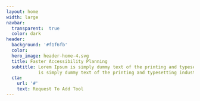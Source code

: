 ```yaml
---
layout: home
width: large
navbar:
  transparent:  true
  color: dark
header:
  background: '#f1f6fb'
  color: 
  hero_image: header-home-4.svg
  title: Faster Accessibility Planning
  subtitle: Lorem Ipsum is simply dummy text of the printing and typesetting industry 
            is simply dummy text of the printing and typesetting industry.
  cta: 
    url: '#'
    text: Request To Add Tool
---
```

